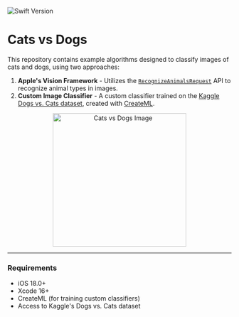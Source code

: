![Swift Version](https://img.shields.io/badge/Swift-5.7-orange.svg)

# Cats vs Dogs

This repository contains example algorithms designed to classify images of cats and dogs, using two approaches:

1. **Apple's Vision Framework** - Utilizes the [`RecognizeAnimalsRequest`](https://developer.apple.com/documentation/vision/recognizeanimalsrequest) API to recognize animal types in images.
2. **Custom Image Classifier** - A custom classifier trained on the [Kaggle Dogs vs. Cats dataset](https://www.kaggle.com/competitions/dogs-vs-cats/), created with [CreateML](https://developer.apple.com/documentation/createml).

<p align="center">
  <img src="https://github.com/user-attachments/assets/16c72227-3b7a-4eab-9d0c-cf567d29662e" width="300" alt="Cats vs Dogs Image"/>
</p>

---

### Requirements

- iOS 18.0+
- Xcode 16+
- CreateML (for training custom classifiers)
- Access to Kaggle's Dogs vs. Cats dataset
